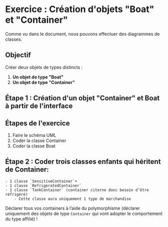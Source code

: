 # Exercice : Création d'objets "Boat" et "Container"

Comme vu dans le document, nous pouvons effectuer des diagrammes de classes.

## Objectif
Créer deux objets de types distincts :
1. **Un objet de type "Boat"**
2. **Un objet de type "Container"**

## Étape 1 : Création d'un objet "Container" et Boat à partir de l'interface 

## Étapes de l'exercice

1. Faire le schéma UML
2. Coder la classe Container
3. Coder la classe Boat

## Étape 2 : Coder trois classes enfants qui héritent de Container: 

    - 1 classe `SensitiveContainer`+
    - 1 classe `RefrigeratedContainer`
    - 1 classe `TankContainer` (container citerne donc besoin d’être réfrigéré)
        - Cette classe aura uniquement 1 type de marchandise

Déclarer tous vos containers à l’aide du polymorphisme (déclarer uniquement des objets de type `Container` qui vont adopter le comportement du type affilié) !